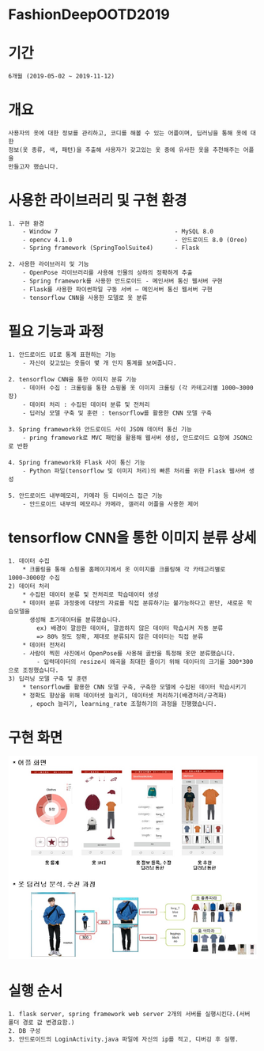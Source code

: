 # FashionDeepOOTD2019
# 기간
    6개월 (2019-05-02 ~ 2019-11-12)
    
    
    
# 개요
    사용자의 옷에 대한 정보를 관리하고, 코디를 해볼 수 있는 어플이며, 딥러닝을 통해 옷에 대한
    정보(옷 종류, 색, 패턴)을 추출해 사용자가 갖고있는 옷 중에 유사한 옷을 추천해주는 어플을
    만들고자 했습니다.
    
    
    
# 사용한 라이브러리 및 구현 환경
    1. 구현 환경
        - Window 7                                 - MySQL 8.0
        - opencv 4.1.0                             - 안드로이드 8.0 (Oreo)
        - Spring framework (SpringToolSuite4)      - Flask
        
    2. 사용한 라이브러리 및 기능
        - OpenPose 라이브러리를 사용해 인물의 상하의 정확하게 추출
        - Spring framework를 사용한 안드로이드 - 메인서버 통신 웹서버 구현
        - Flask를 사용한 파이썬파일 구동 서버 – 메인서버 통신 웹서버 구현
        - tensorflow CNN을 사용한 모델로 옷 분류
        
        
        
# 필요 기능과 과정
    1. 안드로이드 UI로 통계 표현하는 기능
        - 자신이 갖고있는 옷들이 몇 개 인지 통계를 보여줍니다.
        
    2. tensorflow CNN을 통한 이미지 분류 기능
        - 데이터 수집 : 크롤링을 통한 쇼핑몰 옷 이미지 크롤링 (각 카테고리별 1000~3000장)
        - 데이터 처리 : 수집된 데이터 분류 및 전처리
        - 딥러닝 모델 구축 및 훈련 : tensorflow를 활용한 CNN 모델 구축
        
    3. Spring framework와 안드로이드 사이 JSON 데이터 통신 기능
        - pring framework로 MVC 패턴을 활용해 웹서버 생성, 안드로이드 요청에 JSON으로 반환
        
    4. Spring framework와 Flask 사이 통신 기능
        - Python 파일(tensorflow 및 이미지 처리)의 빠른 처리를 위한 Flask 웹서버 생성
        
    5. 안드로이드 내부메모리, 카메라 등 디바이스 접근 기능
        - 안드로이드 내부의 메모리나 카메라, 갤러리 어플을 사용한 제어
        
        
        
# tensorflow CNN을 통한 이미지 분류 상세
    1. 데이터 수집
        * 크롤링을 통해 쇼핑몰 홈페이지에서 옷 이미지를 크롤링해 각 카테고리별로 1000~3000장 수집
    2) 데이터 처리
        * 수집된 데이터 분류 및 전처리로 학습데이터 생성
        * 데이터 분류 과정중에 대량의 자료를 직접 분류하기는 불가능하다고 판단, 새로운 학습모델을
          생성해 초기데이터를 분류했습니다.
            ex) 배경이 깔끔한 데이터, 깔끔하지 않은 데이터 학습시켜 자동 분류
            => 80% 정도 정확, 제대로 분류되지 않은 데이터는 직접 분류
        * 데이터 전처리
        - 사람이 찍힌 사진에서 OpenPose를 사용해 골반을 특정해 옷만 분류했습니다.
            - 입력데이터의 resize시 왜곡을 최대한 줄이기 위해 데이터의 크기를 300*300으로 조정했습니다.
    3) 딥러닝 모델 구축 및 훈련
        * tensorflow를 활용한 CNN 모델 구축, 구축한 모델에 수집된 데이터 학습시키기
        * 정확도 향상을 위해 데이터셋 늘리기, 데이터셋 처리하기(배경처리/규격화)
          , epoch 늘리기, learning_rate 조절하기의 과정을 진행했습니다.
          
          
          
          
# 구현 화면
<div align="center">
    <img src="./image/fashion_deep_1.jpg", width="900">
</div>




# 실행 순서
    1. flask server, spring framework web server 2개의 서버를 실행시킨다.(서버 폴더 경로 값 변경요함.)
    2. DB 구성
    3. 안드로이드의 LoginActivity.java 파일에 자신의 ip를 적고, 디버깅 후 실행.
